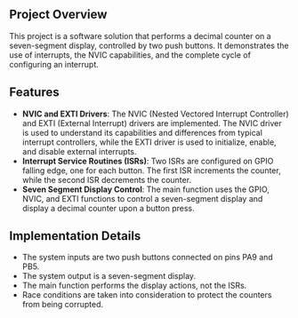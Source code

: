 ## Project Overview
This project is a software solution that performs a decimal counter on a seven-segment display, controlled by two push buttons. It demonstrates the use of interrupts, the NVIC capabilities, and the complete cycle of configuring an interrupt.

## Features
- **NVIC and EXTI Drivers**: The NVIC (Nested Vectored Interrupt Controller) and EXTI (External Interrupt) drivers are implemented. The NVIC driver is used to understand its capabilities and differences from typical interrupt controllers, while the EXTI driver is used to initialize, enable, and disable external interrupts.
- **Interrupt Service Routines (ISRs)**: Two ISRs are configured on GPIO falling edge, one for each button. The first ISR increments the counter, while the second ISR decrements the counter.
- **Seven Segment Display Control**: The main function uses the GPIO, NVIC, and EXTI functions to control a seven-segment display and display a decimal counter upon a button press.

## Implementation Details
- The system inputs are two push buttons connected on pins PA9 and PB5.
- The system output is a seven-segment display.
- The main function performs the display actions, not the ISRs.
- Race conditions are taken into consideration to protect the counters from being corrupted.